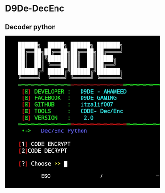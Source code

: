 # D9De-DecEnc
Decoder python 
-------------------------------------------
![20200808_160757](https://github.com/itzalif007/D9De-DecEnc/blob/30c11651d8a4f484c442a803060ee39e214fe47d/IMG_20230523_093454.jpg)
